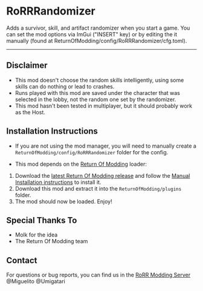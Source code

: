 # RoRRRandomizer
Adds a survivor, skill, and artifact randomizer when you start a game.
You can set the mod options via ImGui ("INSERT" key) or by editing the it manually (found at ReturnOfModding/config/RoRRRandomizer/cfg.toml).

---

## Disclaimer
* This mod doesn't choose the random skills intelligently, using some skills can do nothing or lead to crashes.
* Runs played with this mod are saved under the character that was selected in the lobby, not the random one set by the randomizer.
* This mod hasn't been tested in multiplayer, but it should probably work as the Host.

## Installation Instructions

* If you are not using the mod manager, you will need to manually create a `ReturnOfModding/config/RoRRRandomizer` folder for the config.

* This mod depends on the [Return Of Modding](https://github.com/return-of-modding/ReturnOfModding) loader:
1. Download the [latest Return Of Modding release](https://github.com/return-of-modding/ReturnOfModding/releases) and follow the [Manual Installation instructions](https://github.com/return-of-modding/ReturnOfModding#manual-installation) to install it.
2. Download this mod and extract it into the `ReturnOfModding/plugins` folder.
3. The mod should now be loaded. Enjoy!
  
## Special Thanks To
* Molk for the idea
* The Return Of Modding team

## Contact
For questions or bug reports, you can find us in the [RoRR Modding Server](https://discord.gg/VjS57cszMq) @Miguelito @Umigatari


